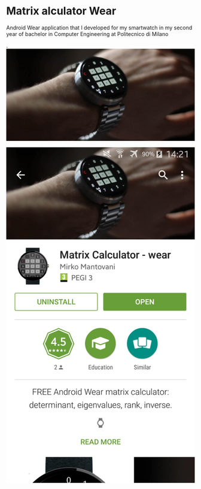 # Matrix alculator Wear

Android Wear application that I developed for my smartwatch in my second year of bachelor in Computer Engineering at Politecnico di Milano

.![](media/image1.jpg)

![](media/image2.png)
